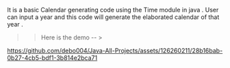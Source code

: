 It is a basic Calendar generating code using the Time module in java . User can input a year and this code will generate the elaborated calendar of that year .

>> Here is the demo -- >


https://github.com/debo004/Java-All-Projects/assets/126260211/28b16bab-0b27-4cb5-bdf1-3b814e2bca71